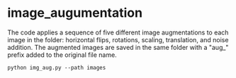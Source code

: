 # image_augumentation
The code applies a sequence of five different image augmentations to each image in the folder: horizontal flips, rotations, scaling, translation, and noise addition. The augmented images are saved in the same folder with a "aug_" prefix added to the original file name.

```
python img_aug.py --path images
```

